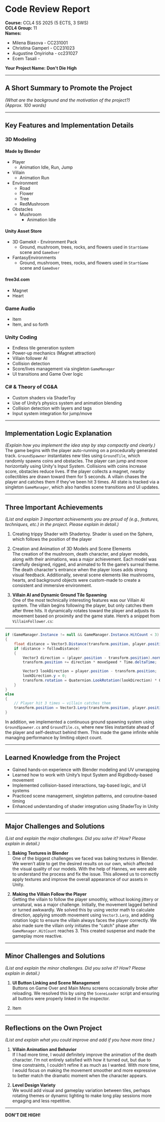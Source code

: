 
# Code Review Report

**Course:** CCL4 SS 2025 (5 ECTS, 3 SWS)  
**CCL4 Group:**  11  
**Names:**  
- Milena Biasova - CC231001  
- Christina Gamperl - CC231023  
- Augustine Onyirioha - cc231027  
- Ecem Tasali -  

**Your Project Name:** **Don't Die High**   

---

## A Short Summary to Promote the Project  
*(What are the background and the motivation of the project?)*  
*(Approx. 100 words)*  

---

## Key Features and Implementation Details

### 3D Modeling

#### Made by Blender
- Player  
    - Animation Idle, Run, Jump  
- Villain  
    - Animation Run  
- Environment  
    - Road  
    - Flower  
    - Tree  
    - RedMushroom  
- Obstacles  
    - Mushroom  
        - Animation Idle  

#### Unity Asset Store
- 3D Gamekit - Environment Pack  
    - Ground, mushroom, trees, rocks, and flowers used in `StartGame` scene and `GameOver`  
- FantasyEnvironments  
    - Ground, mushroom, trees, rocks, and flowers used in `StartGame` scene and `GameOver`  

#### free3d.com
- Magnet  
- Heart  

### Game Audio
- Item  
- Item, and so forth  

### Unity Coding
- Endless tile generation system  
- Power-up mechanics (Magnet attraction)  
- Villain follower AI  
- Collision detection  
- Score/lives management via singleton `GameManager`  
- UI transitions and Game Over logic  

### C# & Theory of CG&A
- Custom shaders via ShaderToy  
- Use of Unity’s physics system and animation blending  
- Collision detection with layers and tags  
- Input system integration for jump/move  

---

## Implementation Logic Explanation  
*(Explain how you implement the idea step by step compactly and clearly.)*  
The game begins with the player auto-running on a procedurally generated track. `GroundSpawner` instantiates new tiles using `GroundTile`, which randomly spawns coins and obstacles. The player can jump and move horizontally using Unity's Input System. Collisions with coins increase score, obstacles reduce lives. If the player collects a magnet, nearby collectibles are drawn toward them for 5 seconds. A villain chases the player and catches them if they've been hit 3 times. All state is tracked via a singleton `GameManager`, which also handles scene transitions and UI updates.  

---

## Three Important Achievements  
*(List and explain 3 important achievements you are proud of (e.g., features, techniques, etc.) in the project. Please explain in detail.)*  

1. Creating trippy Shader with Shadertoy. Shader is used on the Sphere, which follows the position of the player  

2. Creation and Animation of 3D Models and Scene Elements  
The creation of the mushroom, death character, and player models, along with their animations, was a major achievement. Each model was carefully designed, rigged, and animated to fit the game’s surreal theme. The death character's entrance when the player loses adds strong visual feedback. Additionally, several scene elements like mushrooms, hearts, and background objects were custom-made to create a consistent and immersive environment.  

3. **Villain AI and Dynamic Ground Tile Spawning**  
One of the most technically interesting features was our Villain AI system. The villain begins following the player, but only catches them after three hits. It dynamically rotates toward the player and adjusts its movement based on proximity and the game state. Here’s a snippet from `VillainFollower.cs`:
---
```csharp
if (GameManager.Instance != null && GameManager.Instance.HitCount < 3)
{
    float distance = Vector3.Distance(transform.position, player.position);
    if (distance > followDistance)
    {
        Vector3 direction = (player.position - transform.position).normalized;
        transform.position += direction * moveSpeed * Time.deltaTime;

        Vector3 lookDirection = player.position - transform.position;
        lookDirection.y = 0;
        transform.rotation = Quaternion.LookRotation(lookDirection) * Quaternion.Euler(0, 180, 0);
    }
}
else
{
    // Player hit 3 times — villain catches them
    transform.position = Vector3.Lerp(transform.position, player.position, moveSpeed * Time.deltaTime);
}
````

In addition, we implemented a continuous ground spawning system using `GroundSpawner.cs` and `GroundTile.cs`, where new tiles instantiate ahead of the player and self-destruct behind them. This made the game infinite while managing performance by limiting object count.

---

## Learned Knowledge from the Project

* Gained hands-on experience with Blender modeling and UV unwrapping
* Learned how to work with Unity’s Input System and Rigidbody-based movement
* Implemented collision-based interactions, tag-based logic, and UI systems
* Practiced scene management, singleton patterns, and coroutine-based timing
* Enhanced understanding of shader integration using ShaderToy in Unity

---

## Major Challenges and Solutions

*(List and explain the major challenges. Did you solve it? How? Please explain in detail.)*

1. **Baking Textures in Blender**  
   One of the biggest challenges we faced was baking textures in Blender. We weren’t able to get the desired results on our own, which affected the visual quality of our models. With the help of Hannes, we were able to understand the process and fix the issue. This allowed us to correctly apply textures and improve the overall appearance of our assets in Unity.

2. **Making the Villain Follow the Player**  
   Getting the villain to follow the player smoothly, without looking jittery or unnatural, was a major challenge. Initially, the movement lagged behind or turned awkwardly. We solved this by using vector math to calculate direction, applying smooth movement using `Vector3.Lerp`, and adding rotation logic to ensure the villain always faces the player correctly. We also made sure the villain only initiates the "catch" phase after `GameManager.HitCount` reaches 3. This created suspense and made the gameplay more reactive.

---

## Minor Challenges and Solutions

*(List and explain the minor challenges. Did you solve it? How? Please explain in detail.)*

1. **UI Button Linking and Scene Management**  
   Buttons on Game Over and Main Menu screens occasionally broke after reloading. We resolved this by using the `SceneLoader` script and ensuring all buttons were properly linked in the inspector.

2. Item

---

## Reflections on the Own Project  

*(List and explain what you could improve and add if you have more time.)*

1. **Villain Animation and Behavior**  
   If I had more time, I would definitely improve the animation of the death character. I’m not entirely satisfied with how it turned out, but due to time constraints, I couldn’t refine it as much as I wanted. With more time, I would focus on making the movement smoother and more expressive to better match the dramatic moment when the character appears.

2. **Level Design Variety**  
   We would add visual and gameplay variation between tiles, perhaps rotating themes or dynamic lighting to make long play sessions more engaging and less repetitive.  
---

**DON'T DIE HIGH!**  
```

